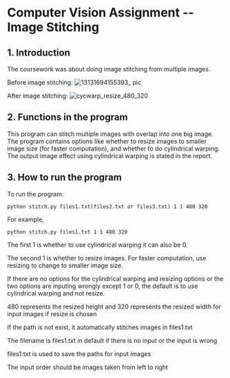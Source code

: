 # Computer Vision Assignment -- Image Stitching


## 1. Introduction

The coursework was about doing image stitching from multiple images.

Before image stitching:
![13131694155393_ pic](https://github.com/Victoria-Qiao/Computer-Vision-assignment/assets/135839176/2d2b3e47-ede2-4095-b86f-fffec88725e3)

After image stitching:
![cycwarp_resize_480_320](https://github.com/Victoria-Qiao/Computer-Vision-assignment/assets/135839176/23ab9479-402f-436d-8c33-84d443d4afaf)

## 2. Functions in the program

This program can stitch multiple images with overlap into one big image. The program contains options like whether to resize images to smaller image size (for faster computation), and whether to do cylindrical warping. The output image effect using cylindrical warping is stated in the report. 

## 3. How to run the program

To run the program: 

```
python stitch.py files1.txt(files2.txt or files3.txt) 1 1 480 320 
```

For example, 
```
python stitch.py files1.txt 1 1 480 320
```
The first 1 is whether to use cylindrical warping it can also be 0. 

The second 1 is whether to resize images. For faster computation, use resizing to change to smaller image size. 

If there are no options for the cylindrical warping and resizing options or the two options are inputing wrongly except 1 or 0, the default is to use cylindrical warping and not resize.

480 represents the resized height and 320 represents the resized width for input images if resize is chosen

If the path is not exist, it automatically stitches images in files1.txt

The filename is files1.txt in default if there is no input or the input is wrong

files1.txt is used to save the paths for input images

The input order should be images taken from left to right
